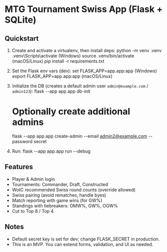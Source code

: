 # MTG Tournament Swiss App (Flask + SQLite)

## Quickstart
1) Create and activate a virtualenv, then install deps:
   python -m venv .venv
   .venv\Scripts\activate   (Windows)
   source .venv/bin/activate  (macOS/Linux)
   pip install -r requirements.txt

2) Set the Flask env vars (dev):
   set FLASK_APP=app.app:app     (Windows)
   export FLASK_APP=app.app:app  (macOS/Linux)

3) Initialize the DB (creates a default admin user `admin@example.com` / `admin123`):
   flask --app app.app db-init
   # Optionally create additional admins
   flask --app app.app create-admin --email admin2@example.com --password secret

4) Run:
   flask --app app.app run --debug

## Features
- Player & Admin login
- Tournaments: Commander, Draft, Constructed
- WotC recommended Swiss round counts (override allowed)
- Swiss pairing (avoid rematches, handle byes)
- Match reporting with game wins (for GW%)
- Standings with tiebreakers: OMW%, GW%, OGW%
- Cut to Top 8 / Top 4

## Notes
- Default secret key is set for dev; change FLASK_SECRET in production.
- This is an MVP. You can extend forms, validation, and UI as needed.
